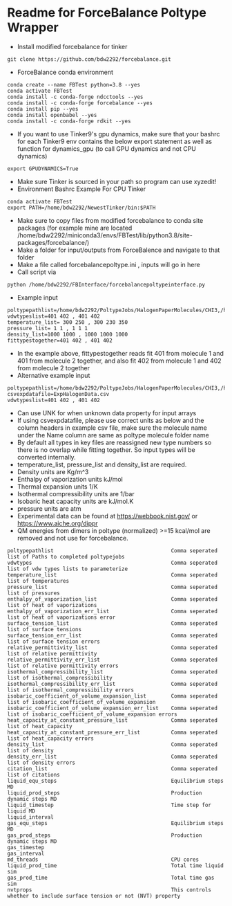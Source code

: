 # Readme for ForceBalance Poltype Wrapper

* Install modified forcebalance for tinker
```
git clone https://github.com/bdw2292/forcebalance.git
```

* ForceBalance conda environment
```
conda create --name FBTest python=3.8 --yes
conda activate FBTest
conda install -c conda-forge ndcctools --yes
conda install -c conda-forge forcebalance --yes
conda install pip --yes
conda install openbabel --yes
conda install -c conda-forge rdkit --yes
```

* If you want to use Tinker9's gpu dynamics, make sure that your bashrc for each Tinker9 env contains the below export statement as well as function for dynamics_gpu (to call GPU dynamics and not CPU dynamics) 
```
export GPUDYNAMICS=True
```

* Make sure Tinker is sourced in your path so program can use xyzedit!
* Environment Bashrc Example For CPU Tinker
```
conda activate FBTest
export PATH=/home/bdw2292/NewestTinker/bin:$PATH
```
* Make sure to copy files from modified forcebalance to conda site packages (for example mine are located /home/bdw2292/miniconda3/envs/FBTest/lib/python3.8/site-packages/forcebalance/) 
* Make a folder for input/outputs from ForceBalence and navigate to that folder
* Make a file called forcebalancepoltype.ini , inputs will go in here
* Call script via 
```
python /home/bdw2292/FBInterface/forcebalancepoltypeinterface.py
```
* Example input
```
poltypepathlist=/home/bdw2292/PoltypeJobs/HalogenPaperMolecules/CHI3,/home/bdw2292/PoltypeJobs/HalogenPaperMolecules/CF4 
vdwtypeslist=401 402 , 401 402  
temperature_list= 300 250 , 300 230 350 
pressure_list= 1 1 , 1 1 1 
density_list=1000 1000 , 1000 1000 1000 
fittypestogether=401 402 , 401 402
```
* In the example above, fittypestogether reads fit 401 from molecule 1 and 401 from molecule 2 together, and also fit 402 from molecule 1 and 402 from molecule 2 together
* Alternative example input
```
poltypepathlist=/home/bdw2292/PoltypeJobs/HalogenPaperMolecules/CHI3,/home/bdw2292/PoltypeJobs/HalogenPaperMolecules/CF4 
csvexpdatafile=ExpHalogenData.csv
vdwtypeslist=401 402 , 401 402  
```
* Can use UNK for when unknown data property for input arrays
* If using csvexpdatafile, please use correct units as below and the column headers in example csv file, make sure the molecule name under the Name column are same as poltype molecule folder name
* By default all types in key files are reassigned new type numbers so there is no overlap while fitting together. So input types will be converted internally.
* temperature_list, pressure_list and density_list are required.
* Density units are Kg/m^3
* Enthalpy of vaporization units kJ/mol
* Thermal expansion units 1/K
* Isothermal compressibility units are 1/bar
* Isobaric heat capacity units are kJ/mol.K
* pressure units are atm
* Experimental data can be found at https://webbook.nist.gov/ or https://www.aiche.org/dippr
* QM energies from dimers in poltype (normalized) >=15 kcal/mol are removed and not use for forcebalance.
```
poltypepathlist                                      Comma seperated list of Paths to completed poltypejobs
vdwtypes                                             Comma seperated list of vdw types lists to parameterize
temperature_list                                     Comma seperated list of temperatures 
pressure_list                                        Comma seperated list of pressures 
enthalpy_of_vaporization_list                        Comma seperated list of heat of vaporizations 
enthalpy_of_vaporization_err_list                    Comma seperated list of heat of vaporizations error 
surface_tension_list                                 Comma seperated list of surface tensions 
surface_tension_err_list                             Comma seperated list of surface tension errors 
relative_permittivity_list                           Comma seperated list of relative permittivity
relative_permittivity_err_list                       Comma seperated list of relative permittivity errors
isothermal_compressibility_list                      Comma seperated list of isothermal_compressibility
isothermal_compressibility_err_list                  Comma seperated list of isothermal_compressibility errors
isobaric_coefficient_of_volume_expansion_list        Comma seperated list of isobaric_coefficient_of_volume_expansion
isobaric_coefficient_of_volume_expansion_err_list    Comma seperated list of isobaric_coefficient_of_volume_expansion errors
heat_capacity_at_constant_pressure_list              Comma seperated list of heat_capacity
heat_capacity_at_constant_pressure_err_list          Comma seperated list of heat_capacity errors
density_list                                         Comma seperated list of density
density_err_list                                     Comma seperated list of density errors
citation_list                                        Comma seperated list of citations
liquid_equ_steps                                     Equilibrium steps MD 
liquid_prod_steps                                    Production dynamic steps MD
liquid_timestep                                      Time step for liquid MD
liquid_interval                                      
gas_equ_steps                                        Equilibrium steps MD 
gas_prod_steps                                       Production dynamic steps MD
gas_timestep      
gas_interval
md_threads                                           CPU cores
liquid_prod_time                                     Total time liquid sim
gas_prod_time                                        Total time gas sim
nvtprops                                             This controls whether to include surface tension or not (NVT) property
```

